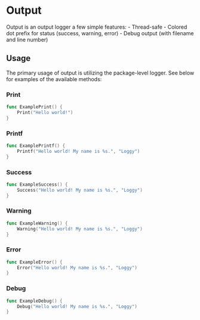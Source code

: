 # Output
Output is an output logger a few simple features:
	- Thread-safe
	- Colored dot prefix for status (success, warning, error)
	- Debug output (with filename and line number)

## Usage
The primary usage of output is utilizing the package-level logger. See below for examples of the available methods:

### Print
```go 
func ExamplePrint() {
	Print("Hello world!")
}
```

### Printf
```go 
func ExamplePrintf() {
	Printf("Hello world! My name is %s.", "Loggy")
}
```

### Success
```go 
func ExampleSuccess() {
	Success("Hello world! My name is %s.", "Loggy")
}
```

### Warning
```go 
func ExampleWarning() {
	Warning("Hello world! My name is %s.", "Loggy")
}
```

### Error
```go 
func ExampleError() {
	Error("Hello world! My name is %s.", "Loggy")
}
```

### Debug
```go 
func ExampleDebug() {
	Debug("Hello world! My name is %s.", "Loggy")
}
```











